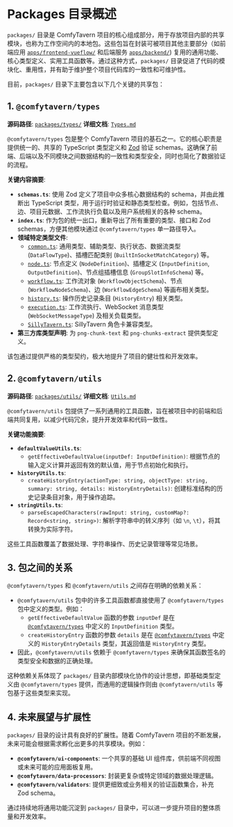 # Packages 目录概述

`packages/` 目录是 ComfyTavern 项目的核心组成部分，用于存放项目内部的共享模块，也称为工作空间内的本地包。这些包旨在封装可被项目其他主要部分（如前端应用 [`apps/frontend-vueflow/`](../../../../apps/frontend-vueflow/) 和后端服务 [`apps/backend/`](../../../../apps/backend/)) 复用的通用功能、核心类型定义、实用工具函数等。通过这种方式，`packages/` 目录促进了代码的模块化、重用性，并有助于维护整个项目代码库的一致性和可维护性。

目前，`packages/` 目录下主要包含以下几个关键的共享包：

## 1. `@comfytavern/types`

**源码路径**: [`packages/types/`](../../../../packages/types/)
**详细文档**: [`Types.md`](Types.md)

`@comfytavern/types` 包是整个 ComfyTavern 项目的基石之一。它的核心职责是提供统一的、共享的 TypeScript 类型定义和 [Zod](https://zod.dev/) 验证 schemas。这确保了前端、后端以及不同模块之间数据结构的一致性和类型安全，同时也简化了数据验证的流程。

**关键内容摘要**:
*   **`schemas.ts`**: 使用 Zod 定义了项目中众多核心数据结构的 schema，并由此推断出 TypeScript 类型，用于运行时验证和静态类型检查。例如，包括节点、边、项目元数据、工作流执行负载以及用户系统相关的各种 schema。
*   **`index.ts`**: 作为包的统一出口，重新导出了所有重要的类型、接口和 Zod schemas，方便其他模块通过 `@comfytavern/types` 单一路径导入。
*   **领域特定类型文件**:
    *   [`common.ts`](../../../../packages/types/src/common.ts:1): 通用类型、辅助类型、执行状态、数据流类型 (`DataFlowType`)、插槽匹配类别 (`BuiltInSocketMatchCategory`) 等。
    *   [`node.ts`](../../../../packages/types/src/node.ts:1): 节点定义 (`NodeDefinition`)、插槽定义 (`InputDefinition`, `OutputDefinition`)、节点组插槽信息 (`GroupSlotInfoSchema`) 等。
    *   [`workflow.ts`](../../../../packages/types/src/workflow.ts:1): 工作流对象 (`WorkflowObjectSchema`)、节点 (`WorkflowNodeSchema`)、边 (`WorkflowEdgeSchema`) 等画布相关类型。
    *   [`history.ts`](../../../../packages/types/src/history.ts:1): 操作历史记录条目 (`HistoryEntry`) 相关类型。
    *   [`execution.ts`](../../../../packages/types/src/execution.ts:1): 工作流执行、WebSocket 消息类型 (`WebSocketMessageType`) 及相关负载类型。
    *   [`SillyTavern.ts`](../../../../packages/types/src/SillyTavern.ts:1): SillyTavern 角色卡兼容类型。
*   **第三方库类型声明**: 为 `png-chunk-text` 和 `png-chunks-extract` 提供类型定义。

该包通过提供严格的类型契约，极大地提升了项目的健壮性和开发效率。

## 2. `@comfytavern/utils`

**源码路径**: [`packages/utils/`](../../../../packages/utils/)
**详细文档**: [`Utils.md`](Utils.md)

`@comfytavern/utils` 包提供了一系列通用的工具函数，旨在被项目中的前端和后端共同复用，以减少代码冗余，提升开发效率和代码一致性。

**关键功能摘要**:
*   **`defaultValueUtils.ts`**:
    *   `getEffectiveDefaultValue(inputDef: InputDefinition)`: 根据节点的输入定义计算并返回有效的默认值，用于节点初始化和执行。
*   **`historyUtils.ts`**:
    *   `createHistoryEntry(actionType: string, objectType: string, summary: string, details: HistoryEntryDetails)`: 创建标准结构的历史记录条目对象，用于操作追踪。
*   **`stringUtils.ts`**:
    *   `parseEscapedCharacters(rawInput: string, customMap?: Record<string, string>)`: 解析字符串中的转义序列（如 `\n`, `\t`），将其转换为实际字符。

这些工具函数覆盖了数据处理、字符串操作、历史记录管理等常见场景。

## 3. 包之间的关系

`@comfytavern/types` 和 `@comfytavern/utils` 之间存在明确的依赖关系：

*   `@comfytavern/utils` 包中的许多工具函数都直接使用了 `@comfytavern/types` 包中定义的类型。例如：
    *   `getEffectiveDefaultValue` 函数的参数 `inputDef` 是在 [`@comfytavern/types`](../../../../packages/types/src/node.ts:1) 中定义的 `InputDefinition` 类型。
    *   `createHistoryEntry` 函数的参数 `details` 是在 [`@comfytavern/types`](../../../../packages/types/src/history.ts:1) 中定义的 `HistoryEntryDetails` 类型，其返回值是 `HistoryEntry` 类型。
*   因此，`@comfytavern/utils` 依赖于 `@comfytavern/types` 来确保其函数签名的类型安全和数据的正确处理。

这种依赖关系体现了 `packages/` 目录内部模块化协作的设计思想，即基础类型定义由 `@comfytavern/types` 提供，而通用的逻辑操作则由 `@comfytavern/utils` 等包基于这些类型来实现。

## 4. 未来展望与扩展性

`packages/` 目录的设计具有良好的扩展性。随着 ComfyTavern 项目的不断发展，未来可能会根据需求孵化出更多的共享模块。例如：

*   **`@comfytavern/ui-components`**: 一个共享的基础 UI 组件库，供前端不同视图或未来可能的应用面板复用。
*   **`@comfytavern/data-processors`**: 封装更复杂或特定领域的数据处理逻辑。
*   **`@comfytavern/validators`**: 提供更细致或业务相关的验证函数集合，补充 Zod schema。

通过持续地将通用功能沉淀到 `packages/` 目录中，可以进一步提升项目的整体质量和开发效率。
